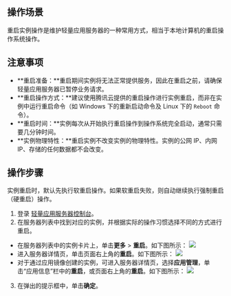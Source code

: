 ## 操作场景

重启实例操作是维护轻量应用服务器的一种常用方式，相当于本地计算机的重启操作系统操作。

## 注意事项
 - **重启准备：**重启期间实例将无法正常提供服务，因此在重启之前，请确保轻量应用服务器已暂停业务请求。
 - **重启操作方式：**建议使用腾讯云提供的重启操作进行实例重启，而非在实例中运行重启命令（如 Windows 下的重新启动命令及 Linux 下的 `Reboot` 命令）。
 - **重启时间：**实例每次从开始执行重启操作到操作系统完全启动，通常只需要几分钟时间。
 - **实例物理特性：**重启实例不改变实例的物理特性。实例的公网 IP、内网 IP、存储的任何数据都不会改变。

## 操作步骤

<dx-alert infotype="notice" title="">
实例重启时，默认先执行软重启操作。如果软重启失败，则自动继续执行强制重启（硬重启）操作。
</dx-alert>



1. 登录 [轻量应用服务器控制台](https://console.cloud.tencent.com/lighthouse/instance/index)。
2. 在服务器列表中找到对应的实例，并根据实际的操作习惯选择不同的方式进行重启。
 - 在服务器列表中的实例卡片上，单击**更多** > **重启**。如下图所示：
![](https://qcloudimg.tencent-cloud.cn/raw/4389d1141f70e5157217d3d8cafb1c6a.png)
 - 进入服务器详情页，单击页面右上角的**重启**。如下图所示：
![](https://qcloudimg.tencent-cloud.cn/raw/f0175ec0542bef95d097819fef64e4c6.png)
 - 对于通过应用镜像创建的实例，可进入服务器详情页，选择**应用管理**，单击“应用信息”栏中的**重启**，或页面右上角的**重启**。如下图所示：
 ![](https://qcloudimg.tencent-cloud.cn/raw/7f3dc2580d05e26e811453eab0356342.png)
3. 在弹出的提示框中，单击**确定**。
